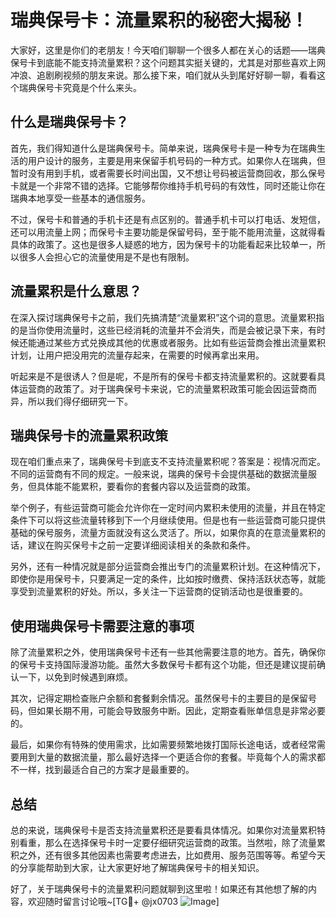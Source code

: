 # 瑞典保号卡：流量累积的秘密大揭秘！

大家好，这里是你们的老朋友！今天咱们聊聊一个很多人都在关心的话题——瑞典保号卡到底能不能支持流量累积？这个问题其实挺关键的，尤其是对那些喜欢上网冲浪、追剧刷视频的朋友来说。那么接下来，咱们就从头到尾好好聊一聊，看看这个瑞典保号卡究竟是个什么来头。

## 什么是瑞典保号卡？

首先，我们得知道什么是瑞典保号卡。简单来说，瑞典保号卡是一种专为在瑞典生活的用户设计的服务，主要是用来保留手机号码的一种方式。如果你人在瑞典，但暂时没有用到手机，或者需要长时间出国，又不想让号码被运营商回收，那么保号卡就是一个非常不错的选择。它能够帮你维持手机号码的有效性，同时还能让你在瑞典本地享受一些基本的通信服务。

不过，保号卡和普通的手机卡还是有点区别的。普通手机卡可以打电话、发短信，还可以用流量上网；而保号卡主要功能是保留号码，至于能不能用流量，这就得看具体的政策了。这也是很多人疑惑的地方，因为保号卡的功能看起来比较单一，所以很多人会担心它的流量使用是不是也有限制。

## 流量累积是什么意思？

在深入探讨瑞典保号卡之前，我们先搞清楚“流量累积”这个词的意思。流量累积指的是当你使用流量时，这些已经消耗的流量并不会消失，而是会被记录下来，有时候还能通过某些方式兑换成其他的优惠或者服务。比如有些运营商会推出流量累积计划，让用户把没用完的流量存起来，在需要的时候再拿出来用。

听起来是不是很诱人？但是呢，不是所有的保号卡都支持流量累积的。这就要看具体运营商的政策了。对于瑞典保号卡来说，它的流量累积政策可能会因运营商而异，所以我们得仔细研究一下。

## 瑞典保号卡的流量累积政策

现在咱们重点来了，瑞典保号卡到底支不支持流量累积呢？答案是：视情况而定。不同的运营商有不同的规定。一般来说，瑞典的保号卡会提供基础的数据流量服务，但具体能不能累积，要看你的套餐内容以及运营商的政策。

举个例子，有些运营商可能会允许你在一定时间内累积未使用的流量，并且在特定条件下可以将这些流量转移到下一个月继续使用。但是也有一些运营商可能只提供基础的保号服务，流量方面就没有这么灵活了。所以，如果你真的在意流量累积的话，建议在购买保号卡之前一定要详细阅读相关的条款和条件。

另外，还有一种情况就是部分运营商会推出专门的流量累积计划。在这种情况下，即使你是用保号卡，只要满足一定的条件，比如按时缴费、保持活跃状态等，就能享受到流量累积的好处。所以，多关注一下运营商的促销活动也是很重要的。

## 使用瑞典保号卡需要注意的事项

除了流量累积之外，使用瑞典保号卡还有一些其他需要注意的地方。首先，确保你的保号卡支持国际漫游功能。虽然大多数保号卡都有这个功能，但还是建议提前确认一下，以免到时候遇到麻烦。

其次，记得定期检查账户余额和套餐剩余情况。虽然保号卡的主要目的是保留号码，但如果长期不用，可能会导致服务中断。因此，定期查看账单信息是非常必要的。

最后，如果你有特殊的使用需求，比如需要频繁地拨打国际长途电话，或者经常需要用到大量的数据流量，那么最好选择一个更适合你的套餐。毕竟每个人的需求都不一样，找到最适合自己的方案才是最重要的。

## 总结

总的来说，瑞典保号卡是否支持流量累积还是要看具体情况。如果你对流量累积特别看重，那么在选择保号卡时一定要仔细研究运营商的政策。当然啦，除了流量累积之外，还有很多其他因素也需要考虑进去，比如费用、服务范围等等。希望今天的分享能帮助到大家，让大家更好地了解瑞典保号卡的相关知识。

好了，关于瑞典保号卡的流量累积问题就聊到这里啦！如果还有其他想了解的内容，欢迎随时留言讨论哦~[TG💪+ @jx0703 ![Image](https://github.com/user-attachments/assets/dbca1d08-cadb-493c-b0ec-ad6f7a83f270)]